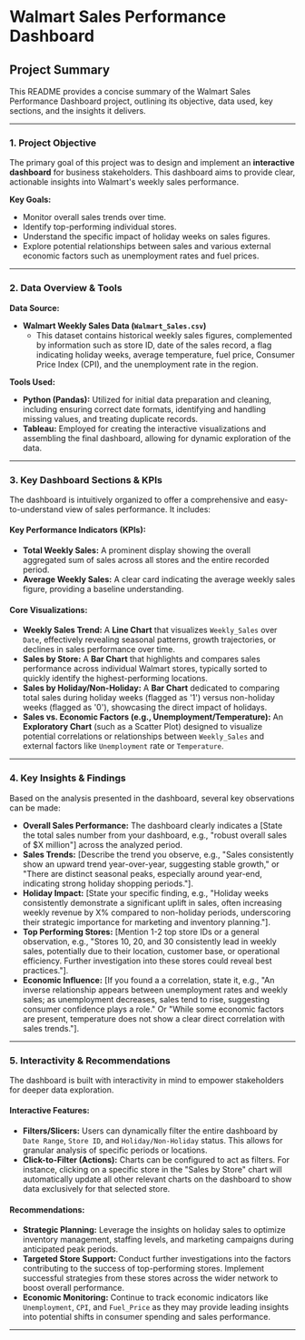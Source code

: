# Walmart Sales Performance Dashboard

## Project Summary

This README provides a concise summary of the Walmart Sales Performance Dashboard project, outlining its objective, data used, key sections, and the insights it delivers.

---

### **1. Project Objective**

The primary goal of this project was to design and implement an **interactive dashboard** for business stakeholders. This dashboard aims to provide clear, actionable insights into Walmart's weekly sales performance.

**Key Goals:**
* Monitor overall sales trends over time.
* Identify top-performing individual stores.
* Understand the specific impact of holiday weeks on sales figures.
* Explore potential relationships between sales and various external economic factors such as unemployment rates and fuel prices.

---

### **2. Data Overview & Tools**

**Data Source:**
* **Walmart Weekly Sales Data (`Walmart_Sales.csv`)**
    * This dataset contains historical weekly sales figures, complemented by information such as store ID, date of the sales record, a flag indicating holiday weeks, average temperature, fuel price, Consumer Price Index (CPI), and the unemployment rate in the region.

**Tools Used:**
* **Python (Pandas):** Utilized for initial data preparation and cleaning, including ensuring correct date formats, identifying and handling missing values, and treating duplicate records.
* **Tableau:** Employed for creating the interactive visualizations and assembling the final dashboard, allowing for dynamic exploration of the data.

---

### **3. Key Dashboard Sections & KPIs**

The dashboard is intuitively organized to offer a comprehensive and easy-to-understand view of sales performance. It includes:

#### **Key Performance Indicators (KPIs):**
* **Total Weekly Sales:** A prominent display showing the overall aggregated sum of sales across all stores and the entire recorded period.
* **Average Weekly Sales:** A clear card indicating the average weekly sales figure, providing a baseline understanding.

#### **Core Visualizations:**
* **Weekly Sales Trend:** A **Line Chart** that visualizes `Weekly_Sales` over `Date`, effectively revealing seasonal patterns, growth trajectories, or declines in sales performance over time.
* **Sales by Store:** A **Bar Chart** that highlights and compares sales performance across individual Walmart stores, typically sorted to quickly identify the highest-performing locations.
* **Sales by Holiday/Non-Holiday:** A **Bar Chart** dedicated to comparing total sales during holiday weeks (flagged as '1') versus non-holiday weeks (flagged as '0'), showcasing the direct impact of holidays.
* **Sales vs. Economic Factors (e.g., Unemployment/Temperature):** An **Exploratory Chart** (such as a Scatter Plot) designed to visualize potential correlations or relationships between `Weekly_Sales` and external factors like `Unemployment` rate or `Temperature`.

---

### **4. Key Insights & Findings**

Based on the analysis presented in the dashboard, several key observations can be made:

* **Overall Sales Performance:** The dashboard clearly indicates a [State the total sales number from your dashboard, e.g., "robust overall sales of $X million"] across the analyzed period.
* **Sales Trends:** [Describe the trend you observe, e.g., "Sales consistently show an upward trend year-over-year, suggesting stable growth," or "There are distinct seasonal peaks, especially around year-end, indicating strong holiday shopping periods."].
* **Holiday Impact:** [State your specific finding, e.g., "Holiday weeks consistently demonstrate a significant uplift in sales, often increasing weekly revenue by X% compared to non-holiday periods, underscoring their strategic importance for marketing and inventory planning."].
* **Top Performing Stores:** [Mention 1-2 top store IDs or a general observation, e.g., "Stores 10, 20, and 30 consistently lead in weekly sales, potentially due to their location, customer base, or operational efficiency. Further investigation into these stores could reveal best practices."].
* **Economic Influence:** [If you found a a correlation, state it, e.g., "An inverse relationship appears between unemployment rates and weekly sales; as unemployment decreases, sales tend to rise, suggesting consumer confidence plays a role." Or "While some economic factors are present, temperature does not show a clear direct correlation with sales trends."].

---

### **5. Interactivity & Recommendations**

The dashboard is built with interactivity in mind to empower stakeholders for deeper data exploration.

#### **Interactive Features:**
* **Filters/Slicers:** Users can dynamically filter the entire dashboard by `Date Range`, `Store ID`, and `Holiday/Non-Holiday` status. This allows for granular analysis of specific periods or locations.
* **Click-to-Filter (Actions):** Charts can be configured to act as filters. For instance, clicking on a specific store in the "Sales by Store" chart will automatically update all other relevant charts on the dashboard to show data exclusively for that selected store.

#### **Recommendations:**
* **Strategic Planning:** Leverage the insights on holiday sales to optimize inventory management, staffing levels, and marketing campaigns during anticipated peak periods.
* **Targeted Store Support:** Conduct further investigations into the factors contributing to the success of top-performing stores. Implement successful strategies from these stores across the wider network to boost overall performance.
* **Economic Monitoring:** Continue to track economic indicators like `Unemployment`, `CPI`, and `Fuel_Price` as they may provide leading insights into potential shifts in consumer spending and sales performance.

---
